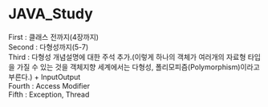 # JAVA_Study
First : 클래스 전까지(4장까지)  
Second : 다형성까지(5-7)  
Third : 다형성 개념설명에 대한 주석 추가.(이렇게 하나의 객체가 여러개의 자료형 타입을 가질 수 있는 것을 객체지향 세계에서는 다형성, 폴리모피즘(Polymorphism)이라고 부른다.)
    +  InputOutput  
Fourth : Access Modifier  
Fifth : Exception, Thread  
